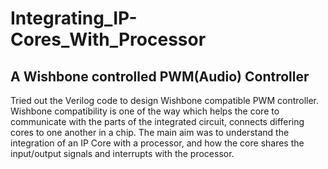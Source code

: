 # Integrating_IP-Cores_With_Processor

## A Wishbone controlled PWM(Audio) Controller

Tried out the Verilog code to design Wishbone compatible PWM controller. Wishbone compatibility is one of the way which helps the core to communicate with the parts of the integrated circuit, connects differing cores to one another in a chip.
The main aim was to understand the integration of an IP Core with a processor, and how the core shares the input/output signals and interrupts with the processor.

